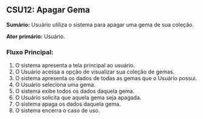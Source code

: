## CSU12: Apagar Gema

**Sumário:** Usuário utiliza o sistema para apagar uma gema de sua coleção.

**Ator primário:** Usuário.

### Fluxo Principal:
1. O sistema apresenta a tela principal ao usuário.
2. O Usuário acessa a opção de visualizar sua coleção de gemas.
3. O sistema apresenta os dados de todas as gemas que o Usuário possui.
4. O Usuário seleciona uma gema.
5. O sistema exibe todos os dados daquela gema.
6. O Usuário solicita que aquela gema seja apagada.
7. O sistema apaga os dados daquela gema.
8. O sistema encerra o caso de uso.
